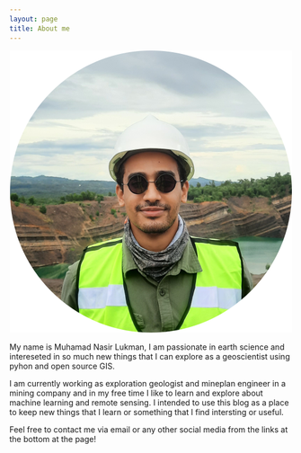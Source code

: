 ```yaml
---
layout: page
title: About me
---
```

<div style="text-align:center"><img src="/img/profile_picture.png" /></div>

My name is Muhamad Nasir Lukman, I am passionate in earth science and intereseted in so much new things that I can explore as a geoscientist using pyhon and open source GIS. 

I am currently working as exploration geologist and mineplan engineer in a mining company and in my free time I like to learn and explore about machine learning and remote sensing. I intended to use this blog as a place to keep new things that I learn or something that I find intersting or useful. 

Feel free to contact me via email or any other social media from the links at the bottom at the page!

